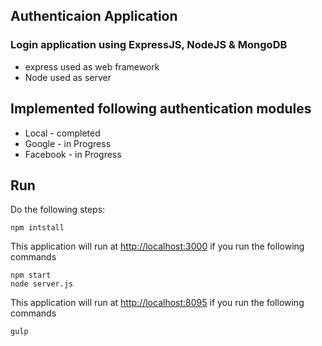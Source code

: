 ## Authenticaion Application
### Login application using ExpressJS, NodeJS & MongoDB

- express used as web framework
- Node used as server

## Implemented following authentication modules
- Local - completed
- Google - in Progress
- Facebook - in Progress

## Run

Do the following steps:
```
npm intstall
```

This application will run at [http://localhost:3000](http://localhost:3000/) if you run the following commands
```
npm start
node server.js
```
This application will run at [http://localhost:8095](http://localhost:8095/) if you run the following commands
```
gulp
```
